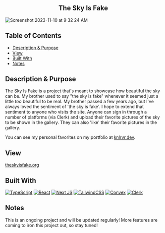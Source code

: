 <h2 align="center"> The Sky Is Fake </h2>  

![Screenshot 2023-11-10 at 9 32 24 AM](https://github.com/knlrvr/theskyisfake/assets/91632194/ef138ee8-4690-4f5c-b177-b9077306eaf7)

## Table of Contents
- [Description & Purpose](#description)
- [View](#view)
- [Built With](#built-with)
- [Notes](#notes)

<a name="description"></a>
## Description & Purpose
The Sky Is Fake is a project that's meant to showcase how beautiful the sky can be. My brother used to say "the sky is fake" whenever it seemed just a little *too* beautiful to be real. My brother passed a few years ago, but I've always loved the sentiment of 'the sky is fake'. I hope to extend that sentiment to anyone who visits the site. Anyone can sign in through a number of platforms (via Clerk) and upload their favorite pictures of the sky to be shown in the gallery. They can also 'like' their favorite pictures in the gallery. 

You can see my personal favorites on my portfolio at [knlrvr.dev](https://www.knlrvr.dev/tsif). 

<a name="view"></a>
## View
[theskyisfake.org](https://www.theskyisfake.org/)

<a name="built-with"></a>
## Built With
[![TypeScript](https://img.shields.io/badge/typescript-%23007ACC.svg?style=for-the-badge&logo=typescript&logoColor=white)](https://www.typescriptlang.org/) [![React](https://img.shields.io/badge/react-%2320232a.svg?style=for-the-badge&logo=react&logoColor=%2361DAFB)](https://react.dev/) [![Next JS](https://img.shields.io/badge/Next-black?style=for-the-badge&logo=next.js&logoColor=white)](https://nextjs.org/) [![TailwindCSS](https://img.shields.io/badge/tailwindcss-%2338B2AC.svg?style=for-the-badge&logo=tailwind-css&logoColor=white)](https://tailwindcss.com/docs/installation) [![Convex](https://img.shields.io/badge/Convex-dc2626?style=for-the-badge&logoColor=white)](https://www.convex.dev/) [![Clerk](https://img.shields.io/badge/Clerk-8A2BE2?style=for-the-badge&logoColor=white)](https://clerk.com/)

<a name="notes"></a>
## Notes
This is an ongoing project and will be updated regularly! More features are coming to iron this project out, so stay tuned! 
